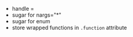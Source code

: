 - handle =
- sugar for nargs="*"
- sugar for enum
- store wrapped functions in `.function` attribute